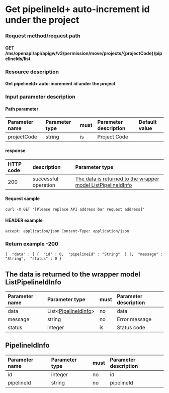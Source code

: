 # Get pipelineId+ auto-increment id under the project

### Request method/request path

#### GET /ms/openapi/api/apigw/v3/permission/move/projects/{projectCode}/pipelineIds/list

### Resource description

#### Get pipelineId+ auto-increment id under the project

### Input parameter description

#### Path parameter

| Parameter name | Parameter type | must | Parameter description | Default value |
| :------------- | :------------- | :--- | :-------------------- | :------------ |
| projectCode    | string         | is   | Project Code          |               |

#### response

| HTTP code | description          | Parameter type                                               |
| :-------- | :------------------- | :----------------------------------------------------------- |
| 200       | successful operation | [The data is returned to the wrapper model ListPipelineIdInfo](get-the-pipelineid-and-auto-increment-id-under-the-project.md) |

#### Request sample

```
curl -X GET '[Please replace API address bar request address]' 
```

#### HEADER example

```
accept: application/json Content-Type: application/json 
```

### Return example -200

```
{  "data" : [ {  "id" : 0,  "pipelineId" : "String"  } ],  "message" : "String",  "status" : 0 } 
```

## The data is returned to the wrapper model ListPipelineIdInfo

| Parameter name | Parameter type                                               | must | Parameter description |
| :------------- | :----------------------------------------------------------- | :--- | :-------------------- |
| data           | List<[PipelineIdInfo](get-the-pipelineid-and-auto-increment-id-under-the-project.md)> | no   | data                  |
| message        | string                                                       | no   | Error message         |
| status         | integer                                                      | is   | Status code           |

## PipelineIdInfo

| Parameter name | Parameter type | must | Parameter description |
| :------------- | :------------- | :--- | :-------------------- |
| id             | integer        | no   | id                    |
| pipelineId     | string         | no   | pipelineId            |
